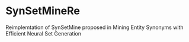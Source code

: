 # SynSetMineRe
Reimplemtation of SynSetMine proposed in Mining Entity Synonyms with Efficient Neural Set Generation

